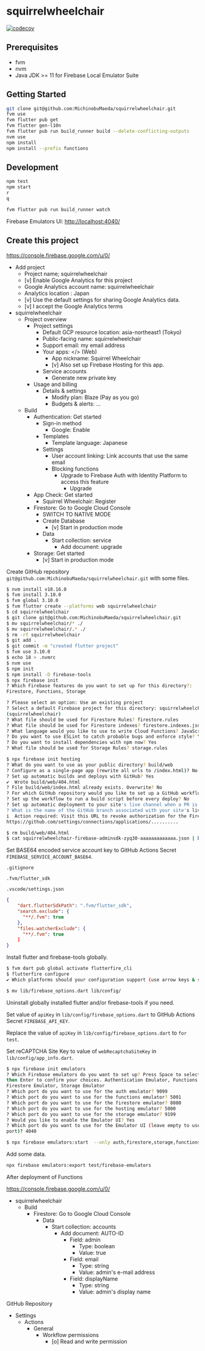 # squirrelwheelchair

[![codecov](https://codecov.io/gh/MichinobuMaeda/squirrelwheelchair/branch/main/graph/badge.svg?token=bDlKS8yUqs)](https://codecov.io/gh/MichinobuMaeda/squirrelwheelchair)

## Prerequisites

- fvm
- nvm
- Java JDK >= 11 for Firebase Local Emulator Suite

## Getting Started

```bash
git clone git@github.com:MichinobuMaeda/squirrelwheelchair.git
fvm use
fvm flutter pub get
fvm flutter gen-l10n
fvm flutter pub run build_runner build --delete-conflicting-outputs
nvm use
npm install
npm install --prefix functions
```

## Development

```bash
npm test
npm start
r
q

fvm flutter pub run build_runner watch
```

Firebase Emulators UI: <http://localhost:4040/>

## Create this project

<https://console.firebase.google.com/u/0/>

- Add project
    - Project name; squirrelwheelchair
    - [v] Enable Google Analytics for this project
    - Google Analytics account name: squirrelwheelchair
    - Analytics location : Japan
    - [v] Use the default settings for sharing Google Analytics data.
    - [v] I accept the Google Analytics terms
- squirrelwheelchair
    - Project overview
        - Project settings
            - Default GCP resource location: asia-northeast1 (Tokyo)
            - Public-facing name: squirrelwheelchair
            - Support email: my email address
            - Your apps: </> (Web)
                - App nickname:  Squirrel Wheelchair
                - [v] Also set up Firebase Hosting for this app.
            - Service accounts
                - Generate new private key
        - Usage and billing
            - Details & settings
                - Modify plan: Blaze (Pay as you go)
                - Budgets & alerts: ...
    - Build
        - Authentication: Get started
            - Sign-in method
                - Google: Enable
            - Templates
                - Template language: Japanese
            - Settings
                - User account linking: Link accounts that use the same email
                - Blocking functions
                    - Upgrade to Firebase Auth with Identity Platform to access this feature
                        - Upgrade
        - App Check: Get started
            - Squirrel Wheelchair: Register
        - Firestore: Go to Google Cloud Console
            - SWITCH TO NATIVE MODE
            - Create Database
                - [v] Start in production mode
            - Data
                - Start collection: service
                    - Add document: upgrade
        - Storage: Get started
            - [v] Start in production mode

Create GitHub repository `git@github.com:MichinobuMaeda/squirrelwheelchair.git` with some files.

```bash
$ nvm install v18.16.0
$ fvm install 3.10.0
$ fvm global 3.10.0
$ fvm flutter create --platforms web squirrelwheelchair
$ cd squirrelwheelchair
$ git clone git@github.com:MichinobuMaeda/squirrelwheelchair.git
$ mv squirrelwheelchair/* ./
$ mv squirrelwheelchair/.* ./
$ rm -rf squirrelwheelchair
$ git add .
$ git commit -m "created flutter project"
$ fvm use 3.10.0
$ echo 18 > .nvmrc
$ nvm use
$ npm init
$ npm install -D firebase-tools
$ npx firebase init
? Which Firebase features do you want to set up for this directory?:
Firestore, Functions, Storage

? Please select an option: Use an existing project
? Select a default Firebase project for this directory: squirrelwheelchair 
(squirrelwheelchair)
? What file should be used for Firestore Rules? firestore.rules
? What file should be used for Firestore indexes? firestore.indexes.json
? What language would you like to use to write Cloud Functions? JavaScript
? Do you want to use ESLint to catch probable bugs and enforce style? Yes
? Do you want to install dependencies with npm now? Yes
? What file should be used for Storage Rules? storage.rules

$ npx firebase init hosting
? What do you want to use as your public directory? build/web
? Configure as a single-page app (rewrite all urls to /index.html)? No
? Set up automatic builds and deploys with GitHub? Yes
✔  Wrote build/web/404.html
? File build/web/index.html already exists. Overwrite? No
? For which GitHub repository would you like to set up a GitHub workflow? (format: user/repository) MichinobuMaeda/squirrelwheelchair
? Set up the workflow to run a build script before every deploy? No
? Set up automatic deployment to your site's live channel when a PR is merged? Yes
? What is the name of the GitHub branch associated with your site's live channel? main
i  Action required: Visit this URL to revoke authorization for the Firebase CLI GitHub OAuth App:
https://github.com/settings/connections/applications/..........

$ rm build/web/404.html
$ cat squirrelwheelchair-firebase-adminsdk-zyq30-aaaaaaaaaaaaa.json | base64
```

Set BASE64 encoded service account key to GitHub Actions Secret `FIREBASE_SERVICE_ACCOUNT_BASE64`.

`.gitignore`

```gitignore
.fvm/flutter_sdk
```

`.vscode/settings.json`

```json
{
    "dart.flutterSdkPath": ".fvm/flutter_sdk",
    "search.exclude": {
      "**/.fvm": true
    },
    "files.watcherExclude": {
      "**/.fvm": true
    ]
}
```

Install flutter and firebase-tools globally.

```bash
$ fvm dart pub global activate flutterfire_cli
$ flutterfire configure
✔ Which platforms should your configuration support (use arrow keys & space to select)? · web  

$ mv lib/firebase_options.dart lib/config/
```

Uninstall globally installed flutter and/or firebase-tools if you need.

Set value of `apiKey` in `lib/config/firebase_options.dart` to GitHub Actions Secret `FIREBASE_API_KEY`.

Replace the value of `apiKey` in `lib/config/firebase_options.dart` to `for test`.

Set reCAPTCHA Site Key to value of `webRecaptchaSiteKey` in `lib/config/app_info.dart`.

```bash
$ npx firebase init emulators
? Which Firebase emulators do you want to set up? Press Space to select emulators, 
then Enter to confirm your choices. Authentication Emulator, Functions Emulator, 
Firestore Emulator, Storage Emulator
? Which port do you want to use for the auth emulator? 9099
? Which port do you want to use for the functions emulator? 5001
? Which port do you want to use for the firestore emulator? 8080
? Which port do you want to use for the hosting emulator? 5000
? Which port do you want to use for the storage emulator? 9199
? Would you like to enable the Emulator UI? Yes
? Which port do you want to use for the Emulator UI (leave empty to use any available 
port)? 4040

$ npx firebase emulators:start  --only auth,firestore,storage,functions
```

Add some data.

```bash
npx firebase emulators:export test/firebase-emulators
```

After deployment of Functions

<https://console.firebase.google.com/u/0/>

- squirrelwheelchair
    - Build
        - Firestore: Go to Google Cloud Console
            - Data
                - Start collection: accounts
                    - Add document: AUTO-ID
                        - Field: admin
                            - Type: boolean
                            - Value: true
                        - Field: email
                            - Type: string
                            - Value: admin's e-mail address
                        - Field: displayName
                            - Type: string
                            - Value: admin's display name

GitHub Repository

- Settings
    - Actions
        - General
            - Workflow permissions
                - [o] Read and write permission
